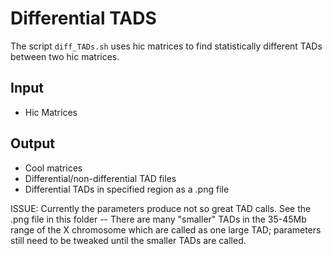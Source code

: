 # Differential TADS

The script `diff_TADs.sh` uses hic matrices to find statistically different TADs between two hic matrices.

## Input
- Hic Matrices

## Output
- Cool matrices
- Differential/non-differential TAD files
- Differential TADs in specified region as a .png file

ISSUE: Currently the parameters produce not so great TAD calls. See the .png file in this folder -- 
There are many "smaller" TADs in the 35-45Mb range of the X chromosome which are called as one large TAD; parameters still need to be tweaked until the smaller TADs are called.
